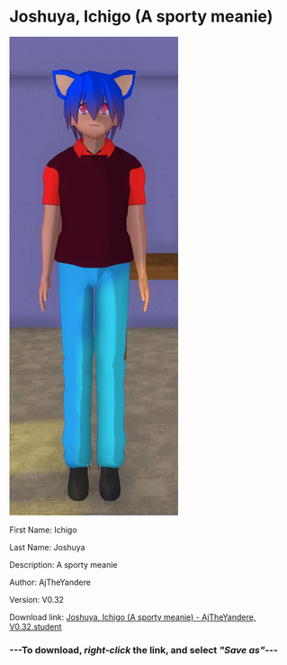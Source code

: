 # Joshuya, Ichigo (A sporty meanie)

<img src = "https://raw.githubusercontent.com/Arbiter1223/Daigaku-Gurashi-Custom-Students/master/Students/Files/Joshuya%2C%20Ichigo%20(A%20sporty%20meanie).png">

First Name: Ichigo

Last Name: Joshuya

Description: A sporty meanie

Author: AjTheYandere

Version: V0.32

Download link: <a href="https://raw.githubusercontent.com/Arbiter1223/Daigaku-Gurashi-Custom-Students/master/Students/Files/Joshuya%2C%20Ichigo%20(A%20sporty%20meanie)%20-%20AjTheYandere%2C%20V0.32.student">Joshuya, Ichigo (A sporty meanie) - AjTheYandere, V0.32.student</a>

### ---**To download, _right-click_ the link, and select _"Save as"_**---
